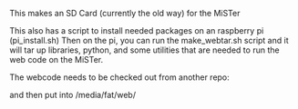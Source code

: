 This makes an SD Card (currently the old way) for the MiSTer

This also has a script to install needed packages on an raspberry pi (pi_install.sh)
Then on the pi, you can run the make_webtar.sh script and it will tar up libraries, python, and some utilities that are needed to run the web code on the MiSTer.

The webcode needs to be checked out from another repo:

and then put into /media/fat/web/
